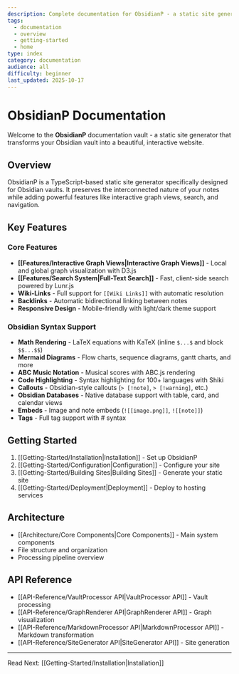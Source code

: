 ```yaml
---
description: Complete documentation for ObsidianP - a static site generator for Obsidian vaults
tags:
  - documentation
  - overview
  - getting-started
  - home
type: index
category: documentation
audience: all
difficulty: beginner
last_updated: 2025-10-17
---
```


# ObsidianP Documentation

Welcome to the **ObsidianP** documentation vault - a static site generator that transforms your Obsidian vault into a beautiful, interactive website.

## Overview

ObsidianP is a TypeScript-based static site generator specifically designed for Obsidian vaults. It preserves the interconnected nature of your notes while adding powerful features like interactive graph views, search, and navigation.

## Key Features

### Core Features
- **[[Features/Interactive Graph Views|Interactive Graph Views]]** - Local and global graph visualization with D3.js
- **[[Features/Search System|Full-Text Search]]** - Fast, client-side search powered by Lunr.js
- **Wiki-Links** - Full support for `[[Wiki Links]]` with automatic resolution
- **Backlinks** - Automatic bidirectional linking between notes
- **Responsive Design** - Mobile-friendly with light/dark theme support

### Obsidian Syntax Support
- **Math Rendering** - LaTeX equations with KaTeX (inline `$...$` and block `$$...$$`)
- **Mermaid Diagrams** - Flow charts, sequence diagrams, gantt charts, and more
- **ABC Music Notation** - Musical scores with ABC.js rendering
- **Code Highlighting** - Syntax highlighting for 100+ languages with Shiki
- **Callouts** - Obsidian-style callouts (`> [!note]`, `> [!warning]`, etc.)
- **Obsidian Databases** - Native database support with table, card, and calendar views
- **Embeds** - Image and note embeds (`![[image.png]]`, `![[note]]`)
- **Tags** - Full tag support with # syntax

## Getting Started

1. [[Getting-Started/Installation|Installation]] - Set up ObsidianP
2. [[Getting-Started/Configuration|Configuration]] - Configure your site
3. [[Getting-Started/Building Sites|Building Sites]] - Generate your static site
4. [[Getting-Started/Deployment|Deployment]] - Deploy to hosting services

## Architecture

- [[Architecture/Core Components|Core Components]] - Main system components
- File structure and organization
- Processing pipeline overview

## API Reference

- [[API-Reference/VaultProcessor API|VaultProcessor API]] - Vault processing
- [[API-Reference/GraphRenderer API|GraphRenderer API]] - Graph visualization
- [[API-Reference/MarkdownProcessor API|MarkdownProcessor API]] - Markdown transformation
- [[API-Reference/SiteGenerator API|SiteGenerator API]] - Site generation

---

Read Next: [[Getting-Started/Installation|Installation]]
